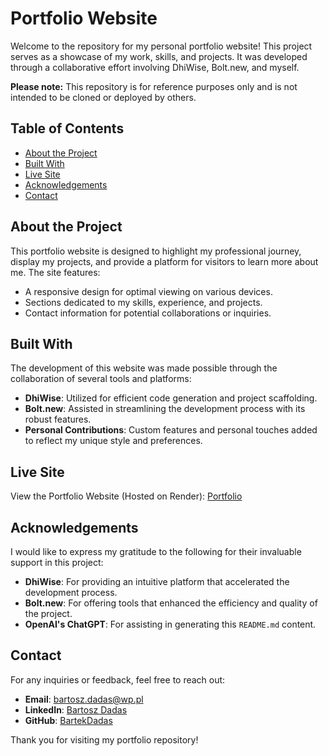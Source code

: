 # Portfolio Website

Welcome to the repository for my personal portfolio website! This project serves as a showcase of my work, skills, and projects. It was developed through a collaborative effort involving DhiWise, Bolt.new, and myself.

**Please note:** This repository is for reference purposes only and is not intended to be cloned or deployed by others.

## Table of Contents

- [About the Project](#about-the-project)
- [Built With](#built-with)
- [Live Site](#live-site)
- [Acknowledgements](#acknowledgements)
- [Contact](#contact)

## About the Project

This portfolio website is designed to highlight my professional journey, display my projects, and provide a platform for visitors to learn more about me. The site features:

- A responsive design for optimal viewing on various devices.
- Sections dedicated to my skills, experience, and projects.
- Contact information for potential collaborations or inquiries.

## Built With

The development of this website was made possible through the collaboration of several tools and platforms:

- **DhiWise**: Utilized for efficient code generation and project scaffolding.
- **Bolt.new**: Assisted in streamlining the development process with its robust features.
- **Personal Contributions**: Custom features and personal touches added to reflect my unique style and preferences.

## Live Site

View the Portfolio Website (Hosted on Render): [Portfolio](https://portfolio-mb7f.onrender.com/)

## Acknowledgements

I would like to express my gratitude to the following for their invaluable support in this project:

- **DhiWise**: For providing an intuitive platform that accelerated the development process.
- **Bolt.new**: For offering tools that enhanced the efficiency and quality of the project.
- **OpenAI's ChatGPT**: For assisting in generating this `README.md` content.

## Contact

For any inquiries or feedback, feel free to reach out:

- **Email**: [bartosz.dadas@wp.pl](mailto:bartosz.dadas@wp.pl)
- **LinkedIn**: [Bartosz Dadas](https://www.linkedin.com/in/bartek-dadas-62a756281/)
- **GitHub**: [BartekDadas](https://github.com/BartekDadas)

Thank you for visiting my portfolio repository!
